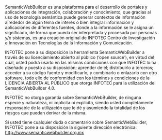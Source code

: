 SemanticWebBuilder es una plataforma para el desarrollo de portales y aplicaciones de integración, colaboración y conocimiento, que gracias al uso de tecnología semántica puede generar contextos de información alrededor de algún tema de interés o bien integrar información y aplicaciones de diferentes fuentes, donde a la información se le asigna un significado, de forma que pueda ser interpretada y procesada por personas y/o sistemas, es una creación original de INFOTEC Centro de Investigación e Innovación en Tecnologías de la Información y Comunicación.

INFOTEC pone a su disposición la herramienta SemanticWebBuilder a través de su licenciamiento abierto al público (‘open source’), en virtud del cual, usted podrá usarlo en las mismas condiciones con que INFOTEC lo ha diseñado y puesto a su disposición; aprender de él; distribuirlo a terceros; acceder a su código fuente y modificarlo, y combinarlo o enlazarlo con otro software, todo ello de conformidad con los términos y condiciones de la LICENCIA ABIERTA AL PÚBLICO que otorga INFOTEC para la utilización del SemanticWebBuilder 4.0.

INFOTEC no otorga garantía sobre SemanticWebBuilder, de ninguna especie y naturaleza, ni implícita ni explícita, siendo usted completamente responsable de la utilización que le dé y asumiendo la totalidad de los riesgos que puedan derivar de la misma.

Si usted tiene cualquier duda o comentario sobre SemanticWebBuilder, INFOTEC pone a su disposición la siguiente dirección electrónica: http://www.semanticwebbuilder.org.mx
